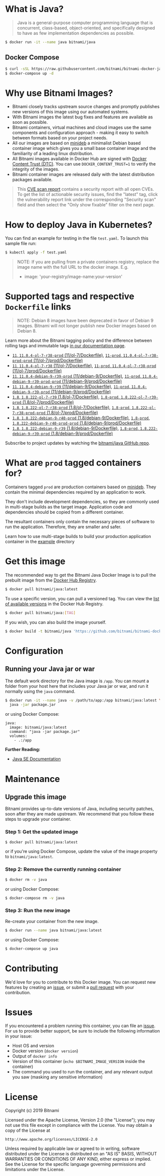 # What is Java?

> Java is a general-purpose computer programming language that is concurrent, class-based, object-oriented, and specifically designed to have as few implementation dependencies as possible.

```bash
$ docker run -it --name java bitnami/java
```

## Docker Compose

```bash
$ curl -sSL https://raw.githubusercontent.com/bitnami/bitnami-docker-java/master/docker-compose.yml > docker-compose.yml
$ docker-compose up -d
```

# Why use Bitnami Images?

* Bitnami closely tracks upstream source changes and promptly publishes new versions of this image using our automated systems.
* With Bitnami images the latest bug fixes and features are available as soon as possible.
* Bitnami containers, virtual machines and cloud images use the same components and configuration approach - making it easy to switch between formats based on your project needs.
* All our images are based on [minideb](https://github.com/bitnami/minideb) a minimalist Debian based container image which gives you a small base container image and the familiarity of a leading linux distribution.
* All Bitnami images available in Docker Hub are signed with [Docker Content Trust (DTC)](https://docs.docker.com/engine/security/trust/content_trust/). You can use `DOCKER_CONTENT_TRUST=1` to verify the integrity of the images.
* Bitnami container images are released daily with the latest distribution packages available.


> This [CVE scan report](https://quay.io/repository/bitnami/java?tab=tags) contains a security report with all open CVEs. To get the list of actionable security issues, find the "latest" tag, click the vulnerability report link under the corresponding "Security scan" field and then select the "Only show fixable" filter on the next page.

# How to deploy Java in Kubernetes?

You can find an example for testing in the file `test.yaml`. To launch this sample file run:

```bash
$ kubectl apply -f test.yaml
```

> NOTE: If you are pulling from a private containers registry, replace the image name with the full URL to the docker image. E.g.
>
> - image: 'your-registry/image-name:your-version'

# Supported tags and respective `Dockerfile` links

> NOTE: Debian 8 images have been deprecated in favor of Debian 9 images. Bitnami will not longer publish new Docker images based on Debian 8.

Learn more about the Bitnami tagging policy and the difference between rolling tags and immutable tags [in our documentation page](https://docs.bitnami.com/containers/how-to/understand-rolling-tags-containers/).


- [`11`, `11.0.4-ol-7-r38-prod` (11/ol-7/Dockerfile)](https://github.com/bitnami/bitnami-docker-java/blob/11.0.4-ol-7-r38-prod/11/ol-7/Dockerfile), [`11-prod`, `11.0.4-ol-7-r38-prod-prod` (11/ol-7/prod/Dockerfile)](https://github.com/bitnami/bitnami-docker-java/blob/11.0.4-ol-7-r38-prod/11/ol-7/prod/Dockerfile)
- [`11`, `11.0.4-ol-7-r38` (11/ol-7/Dockerfile)](https://github.com/bitnami/bitnami-docker-java/blob/11.0.4-ol-7-r38/11/ol-7/Dockerfile), [`11-prod`, `11.0.4-ol-7-r38-prod` (11/ol-7/prod/Dockerfile)](https://github.com/bitnami/bitnami-docker-java/blob/11.0.4-ol-7-r38/11/ol-7/prod/Dockerfile)
- [`11`, `11.0.4-debian-9-r39-prod` (11/debian-9/Dockerfile)](https://github.com/bitnami/bitnami-docker-java/blob/11.0.4-debian-9-r39-prod/11/debian-9/Dockerfile), [`11-prod`, `11.0.4-debian-9-r39-prod-prod` (11/debian-9/prod/Dockerfile)](https://github.com/bitnami/bitnami-docker-java/blob/11.0.4-debian-9-r39-prod/11/debian-9/prod/Dockerfile)
- [`11`, `11.0.4-debian-9-r39` (11/debian-9/Dockerfile)](https://github.com/bitnami/bitnami-docker-java/blob/11.0.4-debian-9-r39/11/debian-9/Dockerfile), [`11-prod`, `11.0.4-debian-9-r39-prod` (11/debian-9/prod/Dockerfile)](https://github.com/bitnami/bitnami-docker-java/blob/11.0.4-debian-9-r39/11/debian-9/prod/Dockerfile)
- [`1.8`, `1.8.222-ol-7-r39` (1.8/ol-7/Dockerfile)](https://github.com/bitnami/bitnami-docker-java/blob/1.8.222-ol-7-r39/1.8/ol-7/Dockerfile), [`1.8-prod`, `1.8.222-ol-7-r39-prod` (1.8/ol-7/prod/Dockerfile)](https://github.com/bitnami/bitnami-docker-java/blob/1.8.222-ol-7-r39/1.8/ol-7/prod/Dockerfile)
- [`1.8`, `1.8.222-ol-7-r38-prod` (1.8/ol-7/Dockerfile)](https://github.com/bitnami/bitnami-docker-java/blob/1.8.222-ol-7-r38-prod/1.8/ol-7/Dockerfile), [`1.8-prod`, `1.8.222-ol-7-r38-prod-prod` (1.8/ol-7/prod/Dockerfile)](https://github.com/bitnami/bitnami-docker-java/blob/1.8.222-ol-7-r38-prod/1.8/ol-7/prod/Dockerfile)
- [`1.8`, `1.8.222-debian-9-r40-prod` (1.8/debian-9/Dockerfile)](https://github.com/bitnami/bitnami-docker-java/blob/1.8.222-debian-9-r40-prod/1.8/debian-9/Dockerfile), [`1.8-prod`, `1.8.222-debian-9-r40-prod-prod` (1.8/debian-9/prod/Dockerfile)](https://github.com/bitnami/bitnami-docker-java/blob/1.8.222-debian-9-r40-prod/1.8/debian-9/prod/Dockerfile)
- [`1.8`, `1.8.222-debian-9-r39` (1.8/debian-9/Dockerfile)](https://github.com/bitnami/bitnami-docker-java/blob/1.8.222-debian-9-r39/1.8/debian-9/Dockerfile), [`1.8-prod`, `1.8.222-debian-9-r39-prod` (1.8/debian-9/prod/Dockerfile)](https://github.com/bitnami/bitnami-docker-java/blob/1.8.222-debian-9-r39/1.8/debian-9/prod/Dockerfile)

Subscribe to project updates by watching the [bitnami/java GitHub repo](https://github.com/bitnami/bitnami-docker-java).

# What are `prod` tagged containers for?

Containers tagged `prod` are production containers based on [minideb](https://github.com/bitnami/minideb). They contain the minimal dependencies required by an application to work.

They don't include development dependencies, so they are commonly used in multi-stage builds as the target image. Application code and dependencies should be copied from a different container.

The resultant containers only contain the necessary pieces of software to run the application. Therefore, they are smaller and safer.

Learn how to use multi-stage builds to build your production application container in the [example](/example) directory

# Get this image

The recommended way to get the Bitnami Java Docker Image is to pull the prebuilt image from the [Docker Hub Registry](https://hub.docker.com/r/bitnami/java).

```bash
$ docker pull bitnami/java:latest
```

To use a specific version, you can pull a versioned tag. You can view the [list of available versions](https://hub.docker.com/r/bitnami/java/tags/) in the Docker Hub Registry.

```bash
$ docker pull bitnami/java:[TAG]
```

If you wish, you can also build the image yourself.

```bash
$ docker build -t bitnami/java 'https://github.com/bitnami/bitnami-docker-java.git#master:1.8/debian-9'
```

# Configuration

## Running your Java jar or war

The default work directory for the Java image is `/app`. You can mount a folder from your host here that includes your Java jar or war, and run it normally using the `java` command.

```bash
$ docker run -it --name java -v /path/to/app:/app bitnami/java:latest \
  java -jar package.jar
```

or using Docker Compose:

```
java:
  image: bitnami/java:latest
  command: "java -jar package.jar"
  volumes:
    - .:/app
```

**Further Reading:**

  - [Java SE Documentation](https://docs.oracle.com/javase/8/docs/api/)

# Maintenance

## Upgrade this image

Bitnami provides up-to-date versions of Java, including security patches, soon after they are made upstream. We recommend that you follow these steps to upgrade your container.

### Step 1: Get the updated image

```bash
$ docker pull bitnami/java:latest
```

or if you're using Docker Compose, update the value of the image property to `bitnami/java:latest`.

### Step 2: Remove the currently running container

```bash
$ docker rm -v java
```

or using Docker Compose:

```bash
$ docker-compose rm -v java
```

### Step 3: Run the new image

Re-create your container from the new image.

```bash
$ docker run --name java bitnami/java:latest
```

or using Docker Compose:

```bash
$ docker-compose up java
```

# Contributing

We'd love for you to contribute to this Docker image. You can request new features by creating an [issue](https://github.com/bitnami/bitnami-docker-java/issues), or submit a [pull request](https://github.com/bitnami/bitnami-docker-java/pulls) with your contribution.

# Issues

If you encountered a problem running this container, you can file an [issue](https://github.com/bitnami/bitnami-docker-java/issues). For us to provide better support, be sure to include the following information in your issue:

- Host OS and version
- Docker version (`docker version`)
- Output of `docker info`
- Version of this container (`echo $BITNAMI_IMAGE_VERSION` inside the container)
- The command you used to run the container, and any relevant output you saw (masking any sensitive
information)

# License

Copyright (c) 2019 Bitnami

Licensed under the Apache License, Version 2.0 (the "License");
you may not use this file except in compliance with the License.
You may obtain a copy of the License at

    http://www.apache.org/licenses/LICENSE-2.0

Unless required by applicable law or agreed to in writing, software
distributed under the License is distributed on an "AS IS" BASIS,
WITHOUT WARRANTIES OR CONDITIONS OF ANY KIND, either express or implied.
See the License for the specific language governing permissions and
limitations under the License.
